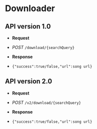 # Downloader

## API version 1.0

* **Request** 
 * *POST* ```/download/{searchQuery}```
 
* **Response**
 * ```{"success":true/false,"url":song url}```

## API version 2.0

* **Request** 
 * *POST* ```/v2/download/{searchQuery}```
 
* **Response**
 * ```{"success":true/false,"url":song url}```

